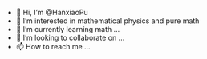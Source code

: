 - 👋 Hi, I’m @HanxiaoPu
- 👀 I’m interested in mathematical physics and pure math
- 🌱 I’m currently learning math ...
- 💞️ I’m looking to collaborate on ...
- 📫 How to reach me ...

<!---
HanxiaoPu/HanxiaoPu is a ✨ special ✨ repository because its `README.md` (this file) appears on your GitHub profile.
You can click the Preview link to take a look at your changes.
--->
